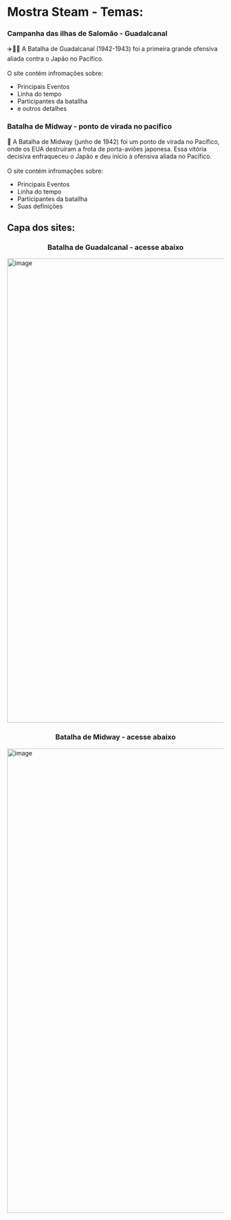 # Mostra Steam - Temas:
<h3>Campanha das ilhas de Salomão - Guadalcanal</h3> ✈️🌊🌱
A Batalha de Guadalcanal (1942-1943) foi a primeira grande ofensiva aliada contra o Japão no Pacífico.<br><br>
O site contém infromações sobre: 
<ul>
  <li>Principais Eventos</li>
  <li>Linha do tempo</li>
  <li>Participantes da batallha</li>
  <li>e outros detalhes</li>
</ul>

<h3>Batalha de Midway - ponto de virada no pacifico</h3>🌊
A Batalha de Midway (junho de 1942) foi um ponto de virada no Pacífico, onde os EUA destruíram a frota de porta-aviões japonesa. Essa vitória decisiva enfraqueceu o Japão e deu início à ofensiva aliada no Pacífico.<br><br>
O site contém infromações sobre: 
<ul>
  <li>Principais Eventos</li>
  <li>Linha do tempo</li>
  <li>Participantes da batallha</li>
  <li>Suas definições</li>
</ul>

<h2>Capa dos sites:</h2>
<h3 style="text-align: center;">Batalha de Guadalcanal - acesse abaixo</h3>
<a href="https://batalha-guadalcanal.netlify.app/" target="_blank"><img width="1900" height="1079" alt="image" src="https://github.com/user-attachments/assets/71766b84-3eaa-46af-81cc-bfb4203941c1" /></a>
<h3 style="text-align: center;">Batalha de Midway - acesse abaixo</h3>
<a href="https://batalha-midway.netlify.app/" target="_blank"><img width="1898" height="1079" alt="image" src="https://github.com/user-attachments/assets/40089733-24c2-4707-b12d-2aa9bf43435f" /></a>

